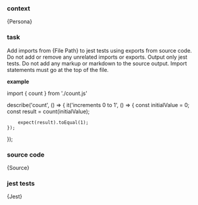### context ###

{Persona}

### task ###

Add imports from {File Path} to jest tests using exports from source code. Do not add or remove any unrelated imports or exports. Output only jest tests. Do not add any markup or markdown to the source output. Import statements must go at the top of the file.

**example**

import { count } from './count.js'

describe('count', () => {
    it('increments 0 to 1', () => {
        const initialValue = 0;
        const result = count(initialValue);
        
        expect(result).toEqual(1);
    });
});

### source code ###

{Source}

### jest tests ###

{Jest}